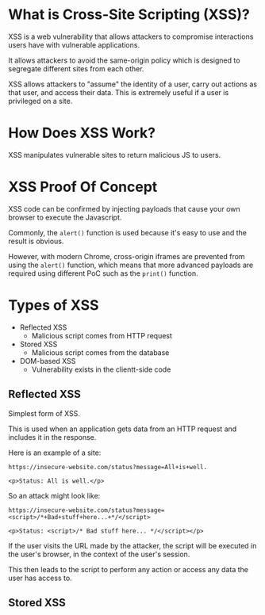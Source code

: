 # What is Cross-Site Scripting (XSS)?
XSS is a web vulnerability that allows attackers to compromise interactions users have with vulnerable applications. 

It allows attackers to avoid the same-origin policy which is designed to segregate different sites from each other. 

XSS allows attackers to "assume" the identity of a user, carry out actions as that user, and access their data. This is extremely useful if a user is privileged on a site.

# How Does XSS Work?
XSS manipulates vulnerable sites to return malicious JS to users. 

# XSS Proof Of Concept
XSS code can be confirmed by injecting payloads that cause your own browser to execute the Javascript. 

Commonly, the `alert()` function is used because it's easy to use and the result is obvious. 

However, with modern Chrome, cross-origin iframes are prevented from using the `alert()` function, which means that more advanced payloads are required using different PoC such as the `print()` function. 

# Types of XSS 
- Reflected XSS
  - Malicious script comes from HTTP request
- Stored XSS
  - Malicious script comes from the database
- DOM-based XSS
  - Vulnerability exists in the clientt-side code

## Reflected XSS
Simplest form of XSS. 

This is used when an application gets data from an HTTP request and includes it in the response.

Here is an example of a site:
```
https://insecure-website.com/status?message=All+is+well.

<p>Status: All is well.</p>
```
So an attack might look like:
```
https://insecure-website.com/status?message=<script>/*+Bad+stuff+here...+*/</script>

<p>Status: <script>/* Bad stuff here... */</script></p>
```
If the user visits the URL made by the attacker, the script will be executed in the user's browser, in the context of the user's session. 

This then leads to the script to perform any action or access any data the user has access to. 

## Stored XSS